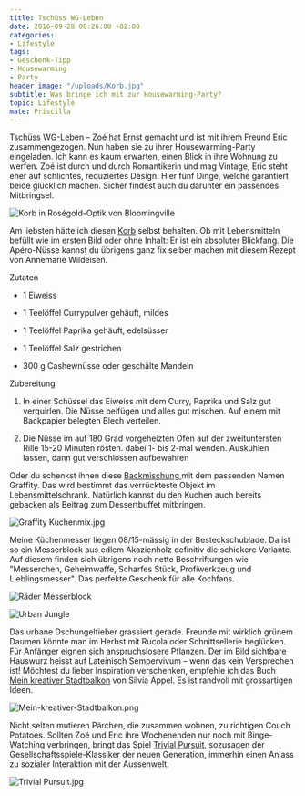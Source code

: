 ```yaml
---
title: Tschüss WG-Leben
date: 2016-09-28 08:26:00 +02:00
categories:
- Lifestyle
tags:
- Geschenk-Tipp
- Housewarming
- Party
header image: "/uploads/Korb.jpg"
subtitle: Was bringe ich mit zur Housewarming-Party?
topic: Lifestyle
mate: Priscilla
---
```


Tschüss WG-Leben – Zoé hat Ernst gemacht und ist mit ihrem Freund Eric zusammengezogen. Nun haben sie zu ihrer Housewarming-Party eingeladen. Ich kann es kaum erwarten, einen Blick in ihre Wohnung zu werfen. Zoé ist durch und durch Romantikerin und mag Vintage, Eric steht eher auf schlichtes, reduziertes Design. Hier fünf Dinge, welche garantiert beide glücklich machen. Sicher findest auch du darunter ein passendes Mitbringsel.

![Korb in Roségold-Optik von Bloomingville](/uploads/Bloomingville%20Korb.jpg)

Am liebsten hätte ich diesen [Korb](https://siroop.ch/baumarkt-garten/bauen-renovieren/aufbewahrungsboxen/bloomingville-korb-rosegold-602515?utm_source=smates&utm_medium=editorial&utm_campaign=smates_q416_priscilla&utm_content=korbros%C3%A9gold) selbst behalten. Ob mit Lebensmitteln befüllt wie im ersten Bild oder ohne Inhalt: Er ist ein absoluter Blickfang. Die Apéro-Nüsse kannst du übrigens ganz fix selber machen mit diesem Rezept von Annemarie Wildeisen.

Zutaten

* 1 Eiweiss

* 1 Teelöffel Currypulver gehäuft, mildes

* 1 Teelöffel Paprika gehäuft, edelsüsser

* 1 Teelöffel Salz gestrichen

* 300 g Cashewnüsse oder geschälte Mandeln

Zubereitung

1. In einer Schüssel das Eiweiss mit dem Curry, Paprika und Salz gut verquirlen. Die Nüsse beifügen und alles gut mischen. Auf einem mit Backpapier belegten Blech verteilen.

2. Die Nüsse im auf 180 Grad vorgeheizten Ofen auf der zweituntersten Rille 15-20 Minuten rösten. dabei 1- bis 2-mal wenden. Auskühlen lassen, dann gut verschlossen aufbewahren

Oder du schenkst ihnen diese [Backmischung ](https://siroop.ch/lebensmittel-getraenke/vorratskammer/backmischung-backdekoration/graffiti-kuchenmix-324706?utm_source=smates&utm_medium=editorial&utm_campaign=smates_q416_priscilla&utm_content=kuchenmix) mit dem passenden Namen Graffity. Das wird bestimmt das verrückteste Objekt im Lebensmittelschrank. Natürlich kannst du den Kuchen auch bereits gebacken als Beitrag zum Dessertbuffet mitbringen.

![Graffity Kuchenmix.jpg](/uploads/Graffity%20Kuchenmix.jpg)

Meine Küchenmesser liegen 08/15-mässig in der Besteckschublade. Da ist so ein Messerblock aus edlem Akazienholz definitiv die schickere Variante. Auf diesem finden sich übrigens noch nette Beschriftungen wie "Messerchen, Geheimwaffe, Scharfes Stück, Profiwerkzeug und Lieblingsmesser". Das perfekte Geschenk für alle Kochfans.

![Räder Messerblock](/uploads/Ra%CC%88der%20Messerblock.jpg)

![Urban Jungle](/uploads/Urban%20Jungle.jpg)

Das urbane Dschungelfieber grassiert gerade. Freunde mit wirklich grünem Daumen könnte man im Herbst mit Rucola oder Schnittsellerie beglücken. Für Anfänger eignen sich anspruchslosere Pflanzen. Der im Bild sichtbare Hauswurz heisst auf Lateinisch Sempervivum – wenn das kein Versprechen ist! Möchtest du lieber Inspiration verschenken, empfehle ich das Buch [Mein kreativer Stadtbalkon](https://siroop.ch/medien-unterhaltung/buecher/naturwissenschaften/mein-kreativer-stadtbalkon-appel-silvia-149438?utm_source=smates&utm_medium=editorial&utm_campaign=smates_q416_priscilla&utm_content=stadtbalkon) von Silvia Appel. Es ist randvoll mit grossartigen Ideen.

![Mein-kreativer-Stadtbalkon.png](/uploads/Mein-kreativer-Stadtbalkon.png)

Nicht selten mutieren Pärchen, die zusammen wohnen, zu richtigen Couch Potatoes. Sollten Zoé und Eric ihre Wochenenden nur noch mit Binge-Watching verbringen, bringt das Spiel [Trivial Pursuit](https://siroop.ch/baby-spielzeug/spiele/gesellschaftsspiele/trivial-pursuit-the-big-bang-theory-506898?utm_source=smates&utm_medium=editorial&utm_campaign=smates_q416_priscilla&utm_content=trivialpursuit), sozusagen der Gesellschaftsspiele-Klassiker der neuen Generation, immerhin einen Anlass zu sozialer Interaktion mit der Aussenwelt.

![Trivial Pursuit.jpg](/uploads/Trivial%20Pursuit.jpg)